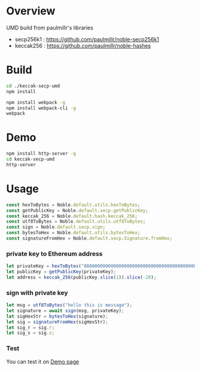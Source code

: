 # Overview

UMD build from paulmillr's libraries

* secp256k1 : https://github.com/paulmillr/noble-secp256k1
* keccak256 : https://github.com/paulmillr/noble-hashes




# Build

```bash
cd ./keccak-secp-umd
npm install

npm install webpack -g
npm install webpack-cli -g
webpack

```

# Demo

```bash
npm install http-server -g
cd keccak-secp-umd
http-server
```

# Usage

```js
const hexToBytes = Noble.default.utils.hexToBytes;
const getPublicKey = Noble.default.secp.getPublicKey;
const keccak_256 = Noble.default.hash.keccak_256;
const utf8ToBytes = Noble.default.utils.utf8ToBytes;
const sign = Noble.default.secp.sign;
const bytesToHex = Noble.default.utils.bytesToHex;
const signatureFromHex = Noble.default.secp.Signature.fromHex;
```

### private key to Ethereum address
```js
let privateKey = hexToBytes("00000000000000000000000000000000000000000000000000000000000000FF");
let publicKey = getPublicKey(privateKey);
let address = keccak_256(publicKey.slice(1)).slice(-20);
```

### sign with private key
```js
let msg = utf8ToBytes("hello this is message");
let signature = await sign(msg, privateKey);
let sigHexStr = bytesToHex(signature);
let sig = signatureFromHex(sigHexStr);
let sig_r = sig.r;
let sig_s = sig.s;
```

### Test

You can test it on [Demo page](https://ho4040.github.io/keccak-secp-umd/)
